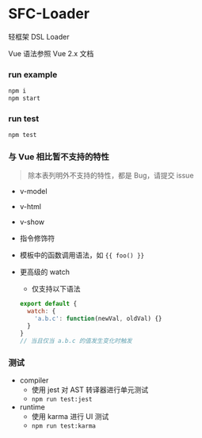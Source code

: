 # SFC-Loader

轻框架 DSL Loader

Vue 语法参照 Vue 2.x 文档

### run example

```bash
npm i
npm start
```
### run test

```bash
npm test
```
### 与 Vue 相比暂不支持的特性

>  除本表列明外不支持的特性，都是 Bug，请提交 issue

- v-model

- v-html

- v-show

- 指令修饰符

- 模板中的函数调用语法，如 `{{ foo() }}`

- 更高级的 watch

  - 仅支持以下语法

  ```js
  export default {
    watch: {
      'a.b.c': function(newVal, oldVal) {}
    }
  }
  // 当且仅当 a.b.c 的值发生变化时触发
  ```

### 测试

- compiler
  - 使用 jest 对 AST 转译器进行单元测试
  - `npm run test:jest`
- runtime
  - 使用 karma 进行 UI 测试
  - `npm run test:karma`
